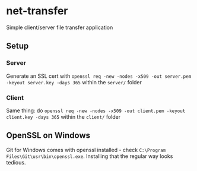 # net-transfer
Simple client/server file transfer application

## Setup
### Server
Generate an SSL cert with `openssl req -new -nodes -x509 -out server.pem -keyout server.key -days 365` within the `server/` folder
### Client
Same thing: do `openssl req -new -nodes -x509 -out client.pem -keyout client.key -days 365` within the `client/` folder

## OpenSSL on Windows
Git for Windows comes with openssl installed - check `C:\Program Files\Git\usr\bin\openssl.exe`. Installing that the regular way looks tedious.